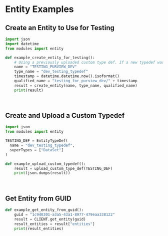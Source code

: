# Entity Examples

## Create an Entity to Use for Testing

```python
import json
import datetime
from modules import entity

def example_create_entity_for_testing():
    # Using a previously uploaded custom type def. If a new typedef was created for this, make sure to upload it first
    name = "TESTING_PURVIEW_DEV"   
    type_name = "dev_testing_typedef"
    timestamp = datetime.datetime.now().isoformat()
    qualified_name = "testing_for_purview_dev/" + timestamp
    result = create_entity(name, type_name, qualified_name)
    print(result)   

```

<br />

## Create and Upload a Custom Typedef

```python
import json
from modules import entity

TESTING_DEF = EntityTypeDef(
  name = "dev_testing_typedef",
  superTypes = ["DataSet"]
)

def example_upload_custom_typedef():
    result = upload_custom_type_def(TESTING_DEF)
    print(json.dumps(result))
```

<br />

## Get Entity from GUID

```python
def example_get_entity_from_guid():
    guid = "1c940301-a3a5-43a1-8977-479eaa338122"
    result = CLIENT.get_entity(guid)
    result_entities = result["entities"]
    print(result_entities)
```
